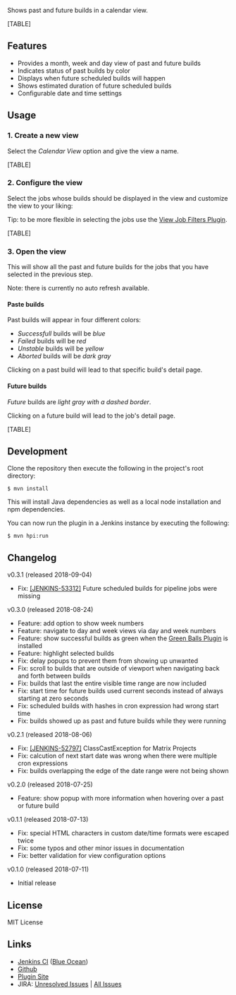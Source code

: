   

  
Shows past and future builds in a calendar view.

[TABLE]

## Features

-   Provides a month, week and day view of past and future builds
-   Indicates status of past builds by color
-   Displays when future scheduled builds will happen
-   Shows estimated duration of future scheduled builds
-   Configurable date and time settings

## Usage

### 1. Create a new view

Select the *Calendar View* option and give the view a name.

[TABLE]

### 2. Configure the view

Select the jobs whose builds should be displayed in the view and
customize the view to your liking:

Tip: to be more flexible in selecting the jobs use the [View Job Filters
Plugin](https://github.com/jenkinsci/view-job-filters-plugin).

[TABLE]

### 3. Open the view

This will show all the past and future builds for the jobs that you have
selected in the previous step.

Note: there is currently no auto refresh available.

#### Paste builds

Past builds will appear in four different colors:

-   *Successfull* builds will be *blue*
-   *Failed* builds will be *red*
-   *Unstable* builds will be *yellow*
-   *Aborted* builds will be *dark gray*

Clicking on a past build will lead to that specific build's detail page.

#### Future builds

*Future* builds are *light gray with a dashed border*.

Clicking on a future build will lead to the job's detail page.

[TABLE]

## Development

Clone the repository then execute the following in the project's root
directory:

``` syntaxhighlighter-pre
$ mvn install
```

This will install Java dependencies as well as a local node installation
and npm dependencies.

You can now run the plugin in a Jenkins instance by executing the
following:

``` syntaxhighlighter-pre
$ mvn hpi:run
```

## Changelog

v0.3.1 (released 2018-09-04)

-   Fix: [\[JENKINS-53312\]](https://issues.jenkins-ci.org/browse/JENKINS-53312) Future
    scheduled builds for pipeline jobs were missing

v0.3.0 (released 2018-08-24)

-   Feature: add option to show week numbers
-   Feature: navigate to day and week views via day and week numbers
-   Feature: show successful builds as green when the [Green Balls
    Plugin](https://plugins.jenkins.io/greenballs) is installed
-   Feature: highlight selected builds
-   Fix: delay popups to prevent them from showing up unwanted
-   Fix: scroll to builds that are outside of viewport when navigating
    back and forth between builds
-   Fix: builds that last the entire visible time range are now included
-   Fix: start time for future builds used current seconds instead of
    always starting at zero seconds
-   Fix: scheduled builds with hashes in cron expression had wrong start
    time
-   Fix: builds showed up as past and future builds while they were
    running

v0.2.1 (released 2018-08-06)

-   Fix: [\[JENKINS-52797\]](https://issues.jenkins-ci.org/browse/JENKINS-52797) ClassCastException
    for Matrix Projects
-   Fix: calcution of next start date was wrong when there were multiple
    cron expressions
-   Fix: builds overlapping the edge of the date range were not being
    shown

v0.2.0 (released 2018-07-25)

-   Feature: show popup with more information when hovering over a past
    or future build

v0.1.1 (released 2018-07-13)

-   Fix: special HTML characters in custom date/time formats were
    escaped twice
-   Fix: some typos and other minor issues in documentation
-   Fix: better validation for view configuration options

v0.1.0 (released 2018-07-11)

-   Initial release

## License

MIT License

## Links

-   [Jenkins
    CI](https://ci.jenkins.io/job/Plugins/job/calendar-view-plugin/) ([Blue
    Ocean](https://ci.jenkins.io/blue/organizations/jenkins/Plugins%2Fcalendar-view-plugin/branches))
-   [Github](https://github.com/jenkinsci/calendar-view-plugin)
-   [Plugin Site](https://plugins.jenkins.io/calendar-view)
-   JIRA: [Unresolved
    Issues](https://issues.jenkins-ci.org/issues/?filter=18648) \| [All
    Issues](https://issues.jenkins-ci.org/issues/?filter=18647)

  

  
